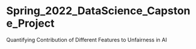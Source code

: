 # Spring_2022_DataScience_Capstone_Project
Quantifying Contribution of Different Features to Unfairness in AI
